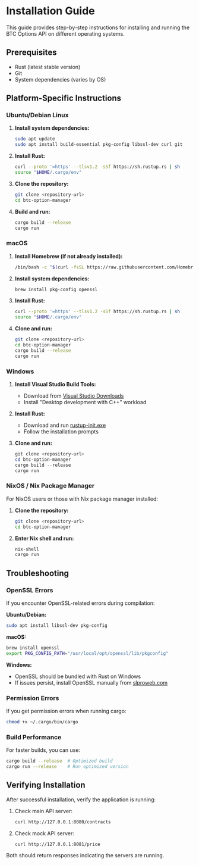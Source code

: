 # Installation Guide

This guide provides step-by-step instructions for installing and running the BTC Options API on different operating systems.

## Prerequisites

- Rust (latest stable version)
- Git
- System dependencies (varies by OS)

## Platform-Specific Instructions

### Ubuntu/Debian Linux

1. **Install system dependencies:**
   ```bash
   sudo apt update
   sudo apt install build-essential pkg-config libssl-dev curl git
   ```

2. **Install Rust:**
   ```bash
   curl --proto '=https' --tlsv1.2 -sSf https://sh.rustup.rs | sh
   source "$HOME/.cargo/env"
   ```

3. **Clone the repository:**
   ```bash
   git clone <repository-url>
   cd btc-option-manager
   ```

4. **Build and run:**
   ```bash
   cargo build --release
   cargo run
   ```

### macOS

1. **Install Homebrew (if not already installed):**
   ```bash
   /bin/bash -c "$(curl -fsSL https://raw.githubusercontent.com/Homebrew/install/HEAD/install.sh)"
   ```

2. **Install system dependencies:**
   ```bash
   brew install pkg-config openssl
   ```

3. **Install Rust:**
   ```bash
   curl --proto '=https' --tlsv1.2 -sSf https://sh.rustup.rs | sh
   source "$HOME/.cargo/env"
   ```

4. **Clone and run:**
   ```bash
   git clone <repository-url>
   cd btc-option-manager
   cargo build --release
   cargo run
   ```

### Windows

1. **Install Visual Studio Build Tools:**
   - Download from [Visual Studio Downloads](https://visualstudio.microsoft.com/downloads/#build-tools-for-visual-studio-2022)
   - Install "Desktop development with C++" workload

2. **Install Rust:**
   - Download and run [rustup-init.exe](https://rustup.rs/)
   - Follow the installation prompts

3. **Clone and run:**
   ```powershell
   git clone <repository-url>
   cd btc-option-manager
   cargo build --release
   cargo run
   ```

### NixOS / Nix Package Manager

For NixOS users or those with Nix package manager installed:

1. **Clone the repository:**
   ```bash
   git clone <repository-url>
   cd btc-option-manager
   ```

2. **Enter Nix shell and run:**
   ```bash
   nix-shell
   cargo run
   ```

## Troubleshooting

### OpenSSL Errors

If you encounter OpenSSL-related errors during compilation:

**Ubuntu/Debian:**
```bash
sudo apt install libssl-dev pkg-config
```

**macOS:**
```bash
brew install openssl
export PKG_CONFIG_PATH="/usr/local/opt/openssl/lib/pkgconfig"
```

**Windows:**
- OpenSSL should be bundled with Rust on Windows
- If issues persist, install OpenSSL manually from [slproweb.com](https://slproweb.com/products/Win32OpenSSL.html)

### Permission Errors

If you get permission errors when running cargo:
```bash
chmod +x ~/.cargo/bin/cargo
```

### Build Performance

For faster builds, you can use:
```bash
cargo build --release  # Optimized build
cargo run --release    # Run optimized version
```

## Verifying Installation

After successful installation, verify the application is running:

1. Check main API server:
   ```bash
   curl http://127.0.0.1:8080/contracts
   ```

2. Check mock API server:
   ```bash
   curl http://127.0.0.1:8081/price
   ```

Both should return responses indicating the servers are running.